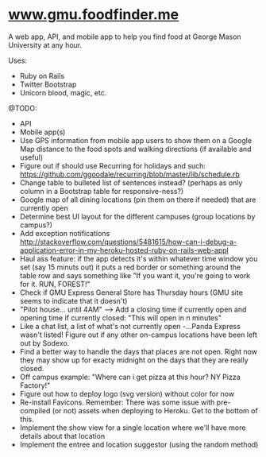 www.gmu.foodfinder.me
========================

A web app, API, and mobile app to help you find food at George Mason University at any hour.

Uses:
- Ruby on Rails
- Twitter Bootstrap
- Unicorn blood, magic, etc.

@TODO:
- API
- Mobile app(s)
- Use GPS information from mobile app users to show them on a Google Map distance to the food spots and walking directions (if available and useful)
- Figure out if should use Recurring for holidays and such: https://github.com/ggoodale/recurring/blob/master/lib/schedule.rb
- Change table to bulleted list of sentences instead? (perhaps as only column in a Bootstrap table for responsive-ness?)
- Google map of all dining locations (pin them on there if needed) that are currently open
- Determine best UI layout for the different campuses (group locations by campus?)
- Add exception notifications http://stackoverflow.com/questions/5481615/how-can-i-debug-a-application-error-in-my-heroku-hosted-ruby-on-rails-web-appl
- Haul ass feature: if the app detects it's within whatever time window you set (say 15 minuts out) it puts a red border or something around the table row and says something like "If you want it, you're going to work for it. RUN, FOREST!"
- Check if GMU Express General Store has Thursday hours (GMU site seems to indicate that it doesn't)
- "Pilot house... until 4AM" --> Add a closing time if currently open and opening time if currently closed: "This will open in n minutes"
- Like a chat list, a list of what's not currently open
-...Panda Express wasn't listed! Figure out if any other on-campus locations have been left out by Sodexo.
- Find a better way to handle the days that places are not open. Right now they may show up for exacty midnight on the days that they are really closed.
- Off campus example: "Where can i get pizza at this hour? NY Pizza Factory!"
- Figure out how to deploy logo (svg version) without color for now
- Re-install Favicons. Remember: There was some issue with pre-compiled (or not) assets when deploying to Heroku. Get to the bottom of this.
- Implement the show view for a single location where we'll have more details about that location
- Implement the entree and location suggestor (using the random method)

